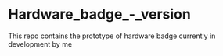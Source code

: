 # Hardware_badge_-_version
This repo contains the prototype of hardware badge currently in development by me
